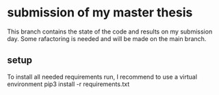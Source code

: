 # submission of my master thesis
This branch contains the state of the code and results on my submission day. Some rafactoring is needed and will be made on the main branch.

## setup
To install all needed requirements run, I recommend to use a virtual environment
pip3 install -r requirements.txt
